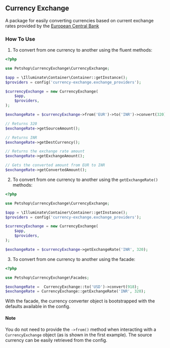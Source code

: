 ## Currency Exchange

A package for easily converting currencies based on current exchange rates provided by the [European Central Bank](https://www.ecb.europa.eu/stats/eurofxref/eurofxref-daily.xml)


### How To Use

1. To convert from one currency to another using the fluent methods:
```php
<?php

use Petshop\CurrencyExchange\CurrencyExchange;

$app = \Illuminate\Container\Container::getInstance();
$providers = config('currency-exchange.exchange_providers');

$currencyExchange = new CurrencyExchange(
    $app,
    $providers,
);

$exchangeRate = $currencyExchange->from('EUR')->to('INR')->convert(320);

// Returns 320
$exchangeRate->getSourceAmount();

// Returns INR
$exchangeRate->getDestCurrency();

// Returns the exchange rate amount
$exchangeRate->getExchangeAmount();

// Gets the converted amount from EUR to INR
$exchangeRate->getConvertedAmount();
```

2. To convert from one currency to another using the `getExchangeRate()` methods:
```php
<?php

use Petshop\CurrencyExchange\CurrencyExchange;

$app = \Illuminate\Container\Container::getInstance();
$providers = config('currency-exchange.exchange_providers');

$currencyExchange = new CurrencyExchange(
    $app,
    $providers,
);

$exchangeRate = $currencyExchange->getExchangeRate('INR', 320);
```

3. To convert from one currency to another using the facade:
```php
<?php

use Petshop\CurrencyExchange\Facades;

$exchangeRate =  CurrencyExchange::to('USD')->convert(918);
$exchangeRate = CurrencyExchange::getExchangeRate('INR', 320);
```
With the facade, the currency converter object is bootstrapped with the defaults available in the config.

#### Note

You do not need to provide the `->from()` method when interacting with a `CurrencyExchange` object (as is shown in the first example). The source currency can be easily retrieved from the config.



